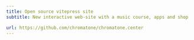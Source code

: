 ```yaml
---
title: Open source vitepress site
subtitle: New interactive web-site with a music course, apps and shop

url: https://github.com/chromatone/chromatone.center
---
```

